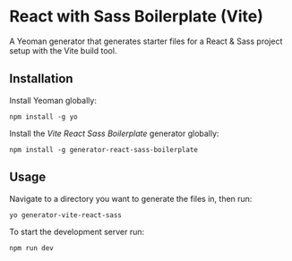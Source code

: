 # React with Sass Boilerplate (Vite)

A Yeoman generator that generates starter files for a React & Sass project setup with the Vite build tool.

## Installation

Install Yeoman globally:

```
npm install -g yo
```

Install the _Vite React Sass Boilerplate_ generator globally:

```
npm install -g generator-react-sass-boilerplate
```

## Usage

Navigate to a directory you want to generate the files in, then run:

```
yo generator-vite-react-sass
```

To start the development server run:

```
npm run dev
```

